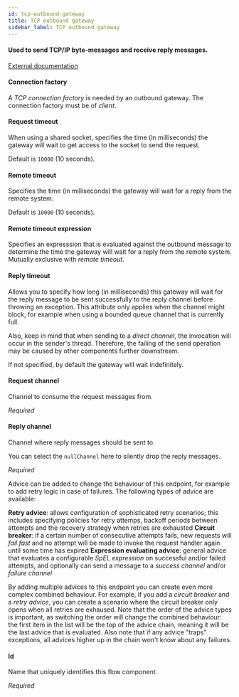 ```yaml
---
id: tcp-outbound-gateway
title: TCP outbound gateway
sidebar_label: TCP outbound gateway
---
```

#### Used to send TCP/IP byte-messages and receive reply messages.
<a href="https://docs.spring.io/spring-integration/docs/4.3.x/reference/html/ip.html#tcp-gateways" target="_blank">External documentation</a>


#### Connection factory
A <i>TCP connection factory</i> is needed by an outbound gateway. The connection factory must be of <i>client</i>.

#### Request timeout
When using a shared socket, specifies the time (in milliseconds) the gateway will wait to get access to the socket to send the request.

Default is <code>10000</code> (10 seconds).

#### Remote timeout
Specifies the time (in milliseconds) the gateway will wait for a reply from the remote system.

Default is <code>10000</code> (10 seconds).

#### Remote timeout expression
Specifies an expresssion that is evaluated against the outbound message to determine the time the gateway will wait for a reply from the remote system. Mutually exclusive with <i>remote timeout</i>.

#### Reply timeout
Allows you to specify how long (in milliseconds) this gateway will wait for the reply message to be sent successfully to the reply channel before throwing an exception. This attribute only applies when the channel might block, for example when using a bounded queue channel that is currently full.

Also, keep in mind that when sending to a <i>direct channel</i>, the invocation will occur in the sender's thread. Therefore, the failing of the send operation may be caused by other components further downstream.

If not specified, by default the gateway will wait indefinitely.

#### Request channel
Channel to consume the request messages from.

<i>Required</i>

#### Reply channel
Channel where reply messages should be sent to.

You can select the <code>nullChannel</code> here to silently drop the reply messages.

<i>Required</i>


Advice can be added to change the behaviour of this endpoint, for example to add retry logic in case of failures. The following types of advice are available:

<b>Retry advice</b>: allows configuration of sophisticated retry scenarios; this includes specifying policies for retry attemps, backoff periods between attempts and the recovery strategy when retries are exhausted
<b>Circuit breaker</b>: if a certain number of consecutive attempts fails, new requests will <i>fail fast</i> and no attempt will be made to invoke the request handler again until some time has expired
<b>Expression evaluating advice</b>: general advice that evaluates a configurable <i>SpEL expression</i> on successful and/or failed attempts, and optionally can send a message to a <i>success channel</i> and/or <i>failure channel</i>

By adding multiple advices to this endpoint you can create even more complex combined behaviour. For example, if you add a <i>circuit breaker</i> and a <i>retry advice</i>, you can create a scenario where the circuit breaker only opens when all retries are exhaused. Note that the order of the advice types is important, as switching the order will change the combined behaviour: the first item in the list will be the top of the advice chain, meaning it will be the last advice that is evaluated. Also note that if any advice "traps" exceptions, all advices higher up in the chain won't know about any failures.

#### Id
Name that uniquely identifies this flow component.

<i>Required</i>

